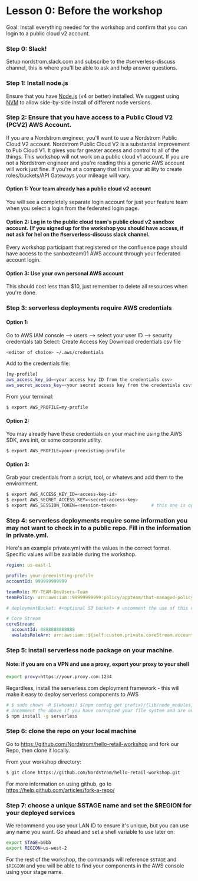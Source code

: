 # Lesson 0: Before the workshop
Goal: Install everything needed for the workshop and confirm that you can login to a public cloud v2 account.

### Step 0: Slack!
Setup nordstrom.slack.com and subscribe to the #serverless-discuss channel, this is where you'll be able to ask and help answer questions.

### Step 1: Install node.js
Ensure that you have [Node.js](https://nodejs.org/en/) (v4 or better) installed.
We suggest using [NVM](https://github.com/creationix/nvm/blob/master/README.markdown) to allow side-by-side install of different node versions.

### Step 2: Ensure that you have access to a Public Cloud V2 (PCV2) AWS Account.
If you are a Nordstrom engineer, you'll want to use a Nordstrom Public Cloud V2 account.
Nordstrom Public Cloud V2 is a substantial improvement to Pub Cloud V1.  It gives you far greater access and control to all of the things.  This workshop will not work on a public cloud v1 account.  If you are not a Nordstrom engineer and you're reading this a generic AWS account will work just fine.  If you're at a company that limits your ability to create roles/buckets/API Gateways your mileage will vary.

#### Option 1: Your team already has a public cloud v2 account
You will see a completely separate login account for just your feature team when you select a login from the federated login page.

#### Option 2: Log in to the public cloud team's public cloud v2 sandbox account. (If you signed up for the workshop you should have access, if not ask for hel on the #serverless-discuss slack channel.
Every workshop participant that registered on the confluence page should have access to the sanboxteam01 AWS account through your federated account login.

#### Option 3: Use your own personal AWS account
This should cost less than $10, just remember to delete all resources when you're done.

### Step 3: serverless deployments require AWS credentials

#### Option 1:
Go to AWS IAM console --> users --> select your user ID --> security credentials tab
Select: Create Access Key
Download credentials csv file

```sh
<editor of choice> ~/.aws/credentials
```

Add to the credentials file:
```sh
[my-profile]
aws_access_key_id=<your access key ID from the credentials csv>
aws_secret_access_key=<your secret access key from the credentials csv>
```

From your terminal:
```sh
$ export AWS_PROFILE=my-profile
```

#### Option 2:
You may already have these credentials on your machine using the AWS SDK, aws init, or some corporate utility.

```sh
$ export AWS_PROFILE=your-preexisting-profile
```

#### Option 3:
Grab your credentials from a script, tool, or whatevs and add them to the environment.

```sh
$ export AWS_ACCESS_KEY_ID=<access-key-id>
$ export AWS_SECRET_ACCESS_KEY=<secret-access-key>
$ export AWS_SESSION_TOKEN=<session-token>             # this one is optional
```
### Step 4: serverless deployments require some information you may not want to check in to a public repo.  Fill in the information in private.yml.

Here's an example private.yml with the values in the correct format. Specific values will be available during the workshop.

```yml
region: us-east-1

profile: your-preexisting-profile
accountId: 999999999999

teamRole: MY-TEAM-DevUsers-Team
teamPolicy: arn:aws:iam::99999999999:policy/appteam/that-managed-policy-name-if-you-are-in-public-cloud-v2

# deploymentBucket: #<optional S3 bucket> # uncomment the use of this variable in your serverless.yml files to deploy to a specific bucket

# Core Stream
coreStream:
  accountId: 8888888888888
  awslabsRoleArn: arn:aws:iam::${self:custom.private.coreStream.accountId}:role/fanoutRole

```

### Step 5: install serverless node package on your machine.

#### Note: if you are on a VPN and use a proxy, export your proxy to your shell
```sh
export proxy=https://your.proxy.com:1234
```

Regardless, install the serverless.com deployment framework - this will make it easy to deploy serverless components to AWS
```sh
# $ sudo chown -R $(whoami) $(npm config get prefix)/{lib/node_modules,bin,share}
# Uncomment the above if you have corrupted your file system and are on MacOSX.
$ npm install -g serverless
```

### Step 6: clone the repo on your local machine

Go to https://github.com/Nordstrom/hello-retail-workshop and fork our Repo, then clone it locally.

From your workshop directory:
```sh
$ git clone https://github.com/Nordstrom/hello-retail-workshop.git
```
For more information on using github, go to https://help.github.com/articles/fork-a-repo/

### Step 7: choose a unique $STAGE name and set the $REGION for your deployed services

We recommend you use your LAN ID to ensure it's unique, but you can use any name you want. Go ahead and set a shell variable to use later on:

```sh
export STAGE=b0bb
export REGION=us-west-2
```

For the rest of the workshop, the commands will reference `$STAGE` and `$REGION` and you will be able to find your components in the AWS console using your stage name.

